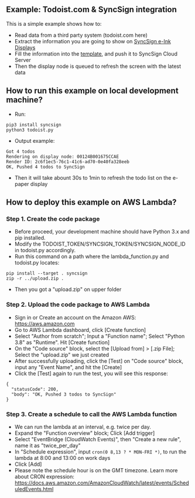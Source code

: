 
## Example: Todoist.com & SyncSign integration

This is a simple example shows how to:
- Read data from a third party system (todoist.com here)
- Extract the information you are going to show on [SyncSign e-Ink Displays](https://sync-sign.com/display/)
- Fill the information into the [template](https://dev.sync-sign.com/hubsdk/guides/render_layout.html), and push it to SyncSign Cloud Server
- Then the display node is queued to refresh the screen with the latest data

## How to run this example on local development machine?

- Run:

```
pip3 install syncsign
python3 todoist.py
```

- Output example:
```
Got 4 todos
Rendering on display node: 00124B001675CCAE
Render ID: 2c6f1ec5-76c1-41c6-ad70-0e40fa328eeb
OK, Pushed 4 todos to SyncSign
```
- Then it will take abount 30s to 1min to refresh the todo list on the e-paper display

## How to deploy this example on AWS Lambda?

### Step 1. Create the code package

- Before proceed, your development machine should have Python 3.x and pip installed.
- Modify the TODOIST_TOKEN/SYNCSIGN_TOKEN/SYNCSIGN_NODE_ID in todoist.py accordingly.
- Run this command on a path where the lambda_function.py and todoist.py locates:

```
pip install --target . syncsign
zip -r ../upload.zip .
```
- Then you got a "upload.zip" on upper folder

### Step 2. Upload the code package to AWS Lambda

- Sign in or Create an account on the Amazon AWS: https://aws.amazon.com
- Go to AWS Lambda dashboard, click [Create function]
- Select "Author from scratch"; Input a "Function name"; Select "Python 3.8" as "Runtime". Hit [Create function]
- On the "Code source" block, select the [Upload from] > [.zip File]; Select the "upload.zip" we just created
- After successfully uploading, click the [Test] on "Code source" block, input any "Event Name", and hit the [Create]
- Click the [Test] again to run the test, you will see this response:

```
{
  "statusCode": 200,
  "body": "OK, Pushed 3 todos to SyncSign"
}
```

### Step 3. Create a schedule to call the AWS Lambda function

- We can run the lambda at an interval, e.g. twice per day.
- Expand the "Function overview" block; Click [Add trigger]
- Select "EventBridge (CloudWatch Events)", then "Create a new rule", name it as "twice_per_day"
- In "Schedule expression", input `cron(0 8,13 ? * MON-FRI *)`, to run the lambda at 8:00 and 13:00 on work days
- Click [Add]
- Please note the schedule hour is on the GMT timezone. Learn more about CRON expression: https://docs.aws.amazon.com/AmazonCloudWatch/latest/events/ScheduledEvents.html
